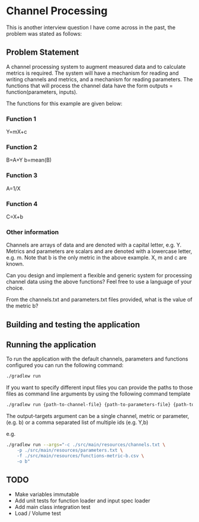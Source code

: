 # Channel Processing

This is another interview question I have come across in the past, the problem was
stated as follows:

## Problem Statement

A channel processing system to augment measured data and to calculate metrics is required.
The system will have a mechanism for reading and writing channels and metrics, and a mechanism for reading parameters.
The functions that will process the channel data have the form outputs = function(parameters, inputs).

The functions for this example are given below:

### Function 1

Y=mX+c

### Function 2

B=A+Y
b=mean(B)

### Function 3

A=1/X

### Function 4

C=X+b

### Other information

Channels are arrays of data and are denoted with a capital letter, e.g. Y.
Metrics and parameters are scalars and are denoted with a lowercase letter, e.g. m.
Note that b is the only metric in the above example. X, m and c are known.

Can you design and implement a flexible and generic system for processing channel data
using the above functions? Feel free to use a language of your choice.

From the channels.txt and parameters.txt files provided, what is the value of the metric b?

## Building and testing the application

## Running the application

To run the application with the default channels, parameters and functions configured
you can run the following command:

```bash
./gradlew run
```

If you want to specify different input files you can provide the paths to those files
as command line arguments by using the following command template

```bash
./gradlew run {path-to-channel-file} {path-to-parameters-file} {path-to-functions-file} {output-targets}
```

The output-targets argument can be a single channel, metric or parameter, (e.g. b) or a comma separated list
of multiple ids (e.g. Y,b)

e.g.

```bash
./gradlew run --args="-c ./src/main/resources/channels.txt \
    -p ./src/main/resources/parameters.txt \
    -f ./src/main/resources/functions-metric-b.csv \
    -o b"
```

## TODO

* Make variables immutable
* Add unit tests for function loader and input spec loader
* Add main class integration test
* Load / Volume test